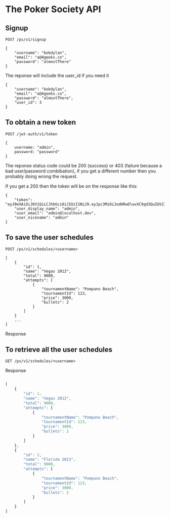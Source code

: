 # The Poker Society API

## Signup

```
POST /ps/v1/signup

{
    "username": "bobdylan",
    "email": "a@4geeks.co",
    "password": "almostThere"
}
```
The reponse will include the user_id if you need it
```
{
    "username": "bobdylan",
    "email": "a@4geeks.co",
    "password": "almostThere",
    "user_id": 3
}
```

## To obtain a new token

```
POST /jwt-auth/v1/token

{
	username: "admin",
	password: "password"
}
```

The reponse status code could be 200 (success) or 403 (failure because a bad user/password combibation), if you get a different number then you probably doing wrong the request.

If you get a 200 then the token will be on the response like this:

```
{
    "token": "eyJ0eXAiOiJKV1QiLCJhbGciOiJIUzI1NiJ9.eyJpc3MiOiJodHRwOlwvXC9qd3QuZGV2IiwiaWF0IjoxNDM4NTcxMDUwLCJuYmYiOjE0Mzg1NzEwNTAsImV4cCI6MTQzOTE3NTg1MCwiZGF0YSI6eyJ1c2VyIjp7ImlkIjoiMSJ9fX0.YNe6AyWW4B7ZwfFE5wJ0O6qQ8QFcYizimDmBy6hCH_8",
    "user_display_name": "admin",
    "user_email": "admin@localhost.dev",
    "user_nicename": "admin"
}
```


## To save the user schedules

```
POST /ps/v1/schedules/<username>

[
	{
		"id": 1,
		"name": "Vegas 2012",
		"total": 9000,
		"attempts": [
			{
				"tournamentName": "Pompano Beach",
				"tournamentId": 123,
				"price": 3000,
				"bullets": 2
			}
		]
	}
    ...
]

```
Response


## To retrieve all the user schedules

```
GET /ps/v1/schedules/<username>
```
Response
```js

[
	{
		"id": 1,
		"name": "Vegas 2012",
		"total": 9000,
		"attempts": [
			{
				"tournamentName": "Pompano Beach",
				"tournamentId": 123,
				"price": 3000,
				"bullets": 2
			}
		]
	},
	{
		"id": 2,
		"name": "Florida 2013",
		"total": 9000,
		"attempts": [
			{
				"tournamentName": "Pompano Beach",
				"tournamentId": 123,
				"price": 3000,
				"bullets": 2
			}
		]
	}
]
```
